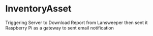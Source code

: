 # InventoryAsset
Triggering Server to Download Report from Lansweeper then sent it Raspberry Pi as a gateway to sent email notification
